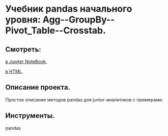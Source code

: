 # Учебник pandas начального уровня: Agg--GroupBy--Pivot_Table--Crosstab.


## Смотреть:
[в Jupiter NoteBook](https://github.com/niksan-da/Portfolio/blob/main/Tutorial_Agg_GroupBy_Pivot_Table_Crosstab/6--Tutorial_Agg--GroupBy--Pivot_Table--Crosstab.ipynb),

[в HTML](https://github.com/niksan-da/Portfolio/blob/main/Tutorial_Agg_GroupBy_Pivot_Table_Crosstab/6--Tutorial_Agg--GroupBy--Pivot_Table--Crosstab.html).

## Описание проекта.
Простое описание методов pandas для junior-аналитиков с примерами.

## Инструменты.
pandas
